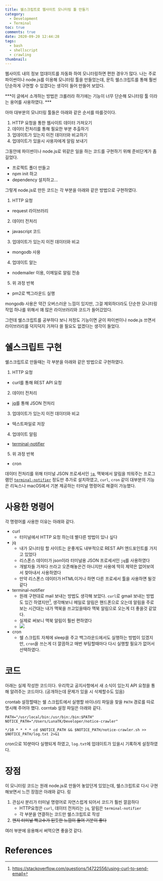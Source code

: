 ```yaml
---
title: 쉘스크립트로 웹사이트 모니터링 툴 만들기
category:
  - Development
  - Terminal
toc: true
comments: true
date: 2020-09-20 12:44:28
tags:
  - bash
  - shellscript
  - crawling
thumbnail:
---
```


웹사이트 내의 정보 업데이트를 자동화 하여 모니터링하면 편한 경우가 많다. 나는 주로 파이썬이나 node.js를 이용해 모니터링 툴을 만들었는데, 문득 쉘스크립트를 통해 훨씬 단순하게 구현할 수 있겠다는 생각이 들어 만들어 보았다.

<!--More-->

***이 글에서 소개하는 방법은 크롤러라 하기에는 기능이 너무 단순해 모니터링 툴 이라는 용어를 사용하였다. ***

아마 대부분의 모니터링 툴들은 아래와 같은 순서를 따를것이다.

1. HTTP 요청을 통한 웹사이트 데이터 가져오기
2. 데이터 전처리를 통해 필요한 부분 추출하기
3. 업데이트가 있는지 이전 데이터와 비교하기
4. 업데이트가 있을시 사용자에게 알림 보내기


그동안에 파이썬이나 node.js로 위같은 일을 하는 코드를 구현하기 위해 준비단계가 좀 길었다.

- 프로젝트 폴더 만들고
- npm init 하고
- dependency 설치하고...

그렇게 node.js로 만든 코드는 각 부분을 아래와 같은 방법으로 구현하였다.

1. HTTP 요청
  - request 라이브러리
2. 데이터 전처리
  - javascript 코드
3. 업데이트가 있는지 이전 데이터와 비교
  - mongodb 사용
4. 업데이트 알는
  - nodemailer 이용, 이메일로 알림 전송
5. 위 과정 반복
  - pm2로 백그라운드 실행


mongodb 사용은 약간 오버스러운 느낌이 있지만, 그걸 제외하더라도 단순한 모니터링 작업 하나를 위해서 꽤 많은 라이브러리와 코드가 들어갔었다.

그런데 쉘스크립트를 공부하다 보니 저정도 기능이면 굳이 파이썬이나 node.js 쓰면서 라이브러리를 덕지덕지 가져다 쓸 필요도 없겠다는 생각이 들었다. 

# 쉘스크립트 구현

쉘스크립트로 만들때는 각 부분을 아래와 같은 방법으로 구현하였다.


1. HTTP 요청
  - curl를 통해 REST API 요청
2. 데이터 전처리
  - [jq](https://github.com/stedolan/jq)를 통해 JSON 전처리
3. 업데이트가 있는지 이전 데이터와 비교
  - 텍스트파일로 저장
4. 업데이트 알림
  - [terminal-notifier](https://github.com/julienXX/terminal-notifier)
5. 위 과정 반복
  - cron


데이터 전처리를 위해 터미널 JSON 프로세서인 [`jq`](https://github.com/stedolan/jq), 맥북에서 알림을 띄워주는 프로그램인 [`terminal-notifier`](https://github.com/julienXX/terminal-notifier) 정도만 추가로 설치하였고, `curl`, `cron` 같이 대부분의 기능은 리눅스나 macOS에서 기본 제공하는 터미널 명령어로 해결이 가능했다.

# 사용한 명령어

각 명령어를 사용한 이유는 아래와 같다.

- curl
  - 터미널에서 HTTP 요청 하는데 별다른 방법이 있나 싶다
- jq
  - 내가 모니터링 할 사이트는 운좋게도 내부적으로 REST API 엔드포인트를 가지고 있었다
  - 리스폰스 데이터가 json이라 터미널용 JSON 프로세서인 `jq`를 사용하였다
  - 개발자들 가져다 쓰라고 오픈해놓은건 아니지만 사용에 딱히 제약은 없어보여서 찾아내서 사용하였다
  - 만약 리스폰스 데이터가 HTML이거나 하면 다른 프로세서 툴을 사용하면 될것같다
- terminal-notifier
  - 원래 구현대로 mail 보내는 방법도 생각해 보았다. `curl`로 gmail 보내는 방법도 있긴 하였지만[^1], 생각해보니 메일로 알림은 핸드폰으로 오는데 알림을 주로 보는 시간대는 내가 맥북을 쓰고있을때라 맥북 알림으로 오는게 더 좋을것 같았다.
  - 실제로 써보니 맥북 알림이 훨씬 편하였다
  - ![](/2020/09/20/20200920-web-monitㅐring-in-shellscript/notification.png)
- cron
  - 쉘 스크립트 자체에 sleep을 주고 백그라운드에서도 실행하는 방법이 있겠지만, `cron`을 쓰는게 더 깔끔하고 매번 부팅할때마다 다시 실행할 필요가 없어서 선택하였다.

# 코드

아래는 실제 작성한 코드이다. 우리학교 공지사항에서 새 소식이 있는지 API 요청을 통해 알려주는 코드이다.
(공개하는데 문제가 있을 시 삭제할수도 있음)

<script src="https://gist.github.com/LunaTK/9c7e40a581eb0ed50c48c51ad2892650.js"></script>

crontab 설정할때는 쉘 스크립트에서 실행할 바이너리 파일을 찾을 `PATH` 경로를 따로 명시해 주어야 했다. corntab 설정 파일은 아래와 같다.

```
PATH="/usr/local/bin:/usr/bin:/bin:$PATH"
NOTICE_PATH="/Users/LunaTK/Developer/notice-crawler"

*/10 * * * * cd $NOTICE_PATH && $NOTICE_PATH/notice-crawler.sh >> $NOTICE_PATH/log.txt 2>&1
```

cron으로 10분마다 실행되게 하였고, `log.txt`에 업데이트가 있을시 기록하게 설정하였다.

# 장점

이 모니터링 코드는 원래 node.js로 만들어 놓았던게 있었는데, 쉘스크립트로 다시 구현해보면서 느낀 장점은 아래와 같다.
링
1. 관심사 분리가 터미널 명령어로 자연스럽게 되어서 코드가 훨씬 깔끔하다
   - HTTP요청은 `curl`, 데이터 전처리는 `jq`, 알림은 `terminal-notifier`
   - 각 부분을 연결하는 코드만 쉘스크립트로 작성
2. ~~왠지 터미널 빡고수가 된듯한 느낌이 들어 기분이 좋다~~

여러 부분에 응용해서 써먹으면 좋을것 같다.

# References

[^1]: https://stackoverflow.com/questions/14722556/using-curl-to-send-email